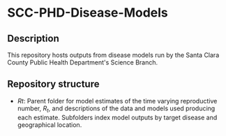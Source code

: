 # SCC-PHD-Disease-Models

## Description

This repository hosts outputs from disease models run by the Santa Clara County Public Health Department's Science Branch. 

## Repository structure

- _Rt_: Parent folder for model estimates of the time varying reproductive number, $R_t$, and descriptions of the data and models used producing each estimate. Subfolders index model outputs by target disease and geographical location.

  
  
  
